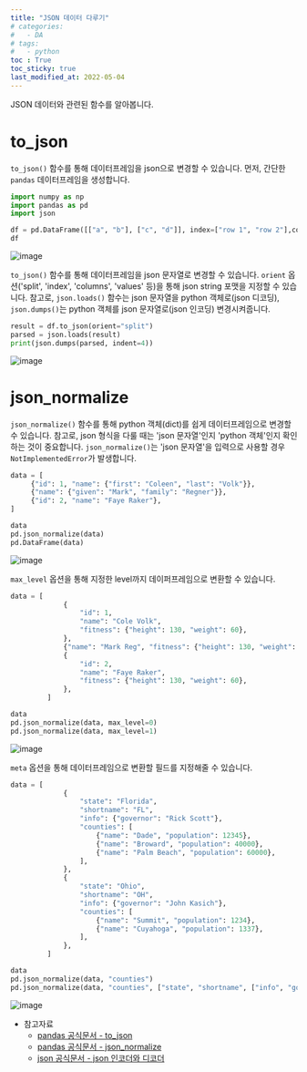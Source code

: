 ```yaml
---
title: "JSON 데이터 다루기"
# categories:
#   - DA
# tags:
#   - python
toc : True
toc_sticky: true
last_modified_at: 2022-05-04
---
```


JSON 데이터와 관련된 함수를 알아봅니다.

# to_json
`to_json()` 함수를 통해 데이터프레임을 json으로 변경할 수 있습니다. 먼저, 간단한 `pandas` 데이터프레임을 생성합니다.

```py
import numpy as np
import pandas as pd
import json

df = pd.DataFrame([["a", "b"], ["c", "d"]], index=["row 1", "row 2"],columns=["col 1", "col 2"],)
df
```

![image](../../assets/img/1_json_data.png)
<!-- <p align="center">
<img src = '../../assets/images/1_json_data.png' width="900" height="300">
</p>  -->


`to_json()` 함수를 통해 데이터프레임을 json 문자열로 변경할 수 있습니다. `orient` 옵션('split', 'index', 'columns', 'values' 등)을 통해 json string 포맷을 지정할 수 있습니다. 참고로, `json.loads()` 함수는 json 문자열을 python 객체로(json 디코딩), `json.dumps()`는 python 객체를 json 문자열로(json 인코딩) 변경시켜줍니다. 

```py
result = df.to_json(orient="split")
parsed = json.loads(result)
print(json.dumps(parsed, indent=4))
```

![image](../../assets/img/2_json_to_json.png)
<!-- <p align="center">
<img src = '../../assets/images/2_json_to_json.png' width="900" height="500">
</p>  -->

# json_normalize
`json_normalize()` 함수를 통해 python 객체(dict)를 쉽게 데이터프레임으로 변경할 수 있습니다. 참고로, json 형식을 다룰 때는 'json 문자열'인지 'python 객체'인지 확인하는 것이 중요합니다. `json_normalize()`는 'json 문자열'을 입력으로 사용할 경우 `NotImplementedError`가 발생합니다.

```py
data = [
     {"id": 1, "name": {"first": "Coleen", "last": "Volk"}},
     {"name": {"given": "Mark", "family": "Regner"}},
     {"id": 2, "name": "Faye Raker"},
]

data
pd.json_normalize(data)
pd.DataFrame(data)
```

![image](../../assets/img/3_json_normalize1.png)
<!-- <p align="center">
<img src = '../../assets/images/3_json_normalize1.png' width="900" height="1000">
</p>  -->




`max_level` 옵션을 통해 지정한 level까지 데이퍼프레임으로 변환할 수 있습니다. 
```py
data = [
             {
                 "id": 1,
                 "name": "Cole Volk",
                 "fitness": {"height": 130, "weight": 60},
             },
             {"name": "Mark Reg", "fitness": {"height": 130, "weight": 60}},
             {
                 "id": 2,
                 "name": "Faye Raker",
                 "fitness": {"height": 130, "weight": 60},
             },
         ]

data
pd.json_normalize(data, max_level=0)
pd.json_normalize(data, max_level=1)
```

![image](../../assets/img/4_json_normalize2.png)

`meta` 옵션을 통해 데이터프레임으로 변환할 필드를 지정해줄 수 있습니다.
```py
data = [
             {
                 "state": "Florida",
                 "shortname": "FL",
                 "info": {"governor": "Rick Scott"},
                 "counties": [
                     {"name": "Dade", "population": 12345},
                     {"name": "Broward", "population": 40000},
                     {"name": "Palm Beach", "population": 60000},
                 ],
             },
             {
                 "state": "Ohio",
                 "shortname": "OH",
                 "info": {"governor": "John Kasich"},
                 "counties": [
                     {"name": "Summit", "population": 1234},
                     {"name": "Cuyahoga", "population": 1337},
                 ],
             },
         ]

data
pd.json_normalize(data, "counties")
pd.json_normalize(data, "counties", ["state", "shortname", ["info", "governor"]])
```

![image](../../assets/img/5_json_normalize3.png)


* 참고자료
    * [pandas 공식문서 - to_json](https://pandas.pydata.org/docs/reference/api/pandas.DataFrame.to_json.html)
    * [pandas 공식문서 - json_normalize](https://pandas.pydata.org/docs/reference/api/pandas.json_normalize.html)
    * [json 공식문서 - json 인코더와 디코더](https://docs.python.org/ko/3/library/json.html)